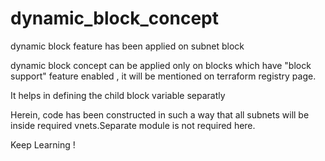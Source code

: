 # dynamic_block_concept

dynamic block feature has been applied on subnet block

dynamic block concept can be applied only on blocks which have "block support" feature enabled , it will be mentioned on terraform registry page.

It helps in defining the child block variable separatly

Herein, code has been constructed in such a way that all subnets will be inside required vnets.Separate module is not required here.


Keep Learning !